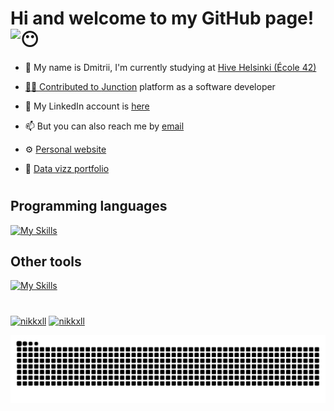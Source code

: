 <h1 align="left">Hi and welcome to my GitHub page! 
  <picture>
  <source srcset="https://fonts.gstatic.com/s/e/notoemoji/latest/1f636_200d_1f32b_fe0f/512.webp" type="image/webp">
  <img src="https://fonts.gstatic.com/s/e/notoemoji/latest/1f636_200d_1f32b_fe0f/512.gif" alt="😶" width="32" height="32">
  </picture>
</h1>

- 🐝  My name is Dmitrii, I'm currently studying at <a href="https://www.hive.fi/en/">Hive Helsinki (École 42)
  
- 👨‍💻  Contributed to <a href="https://www.hackjunction.com/">Junction</a> platform as a software developer
  
- 📱  My LinkedIn account is <a href="https://www.linkedin.com/in/dmitriinikiforov/">here</a>
  
- 📫  But you can also reach me by <a href="mailto:dmitr.nikiforov@gmail.com">email</a>
  
- ⚙️  <a href="https://dmitrii-nikiforov.vercel.app/">Personal website</a>

- 💼  <a href="https://public.tableau.com/app/profile/nikiforov.dmitrii/vizzes/">Data vizz portfolio</a>

#

<h2 align="left">Programming languages</h2>

[![My Skills](https://skillicons.dev/icons?i=ts,js,html,css,python,cpp,c,r,bash)](https://skillicons.dev)

<h2 align="left">Other tools</h2>

[![My Skills](https://skillicons.dev/icons?i=nodejs,nextjs,react,express,tailwind,django,jest,mongodb,postgresql,sqlite,docker,nginx)](https://skillicons.dev)

#

<a href="#"><img src="https://github-readme-stats.vercel.app/api?username=nikkxll&show_icons=true&locale=en&theme=transparent&hide_border=true" alt="nikkxll" /></a>
<a href="#"><img src="https://github-readme-stats.vercel.app/api/top-langs?username=nikkxll&show_icons=true&locale=en&layout=compact&theme=transparent&hide_border=true" alt="nikkxll" /></a>

<div align="center">
  <img src="https://github.com/nikkxll/nikkxll/blob/output/github-snake-dark.svg" alt="snake gif" />
</div>
